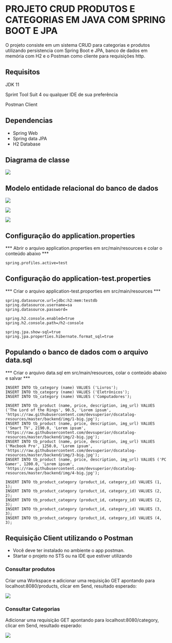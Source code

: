 # PROJETO CRUD PRODUTOS E CATEGORIAS EM JAVA COM SPRING BOOT E JPA

O projeto consiste em um sistema CRUD para categorias e produtos utilizando persistencia com Spring Boot e JPA, banco de dados em memória com H2 e o Postman como cliente para requisições http.



## Requisitos

JDK 11

Sprint Tool Suit 4 ou qualquer IDE de sua preferência

Postman Client



## Dependencias

- Spring Web
- Spring data JPA
- H2 Database



## Diagrama de classe

![](https://github.com/andrezasecon/img/blob/main/img-diagrama-classes.PNG)

## Modelo entidade relacional do banco de dados



![](https://github.com/andrezasecon/img/blob/main/img-bd-1.png)



![](https://github.com/andrezasecon/img/blob/main/img-bd-2.png)



![](https://github.com/andrezasecon/img/blob/main/img-bd-3.png)

## Configuração do application.properties

*** Abrir o arquivo application.properties em src/main/resources  e colar o conteúdo abaixo ***

```
spring.profiles.active=test
```

## Configuração do application-test.properties

*** Criar o arquivo application-test.proporties em src/main/resources ***

```
spring.datasource.url=jdbc:h2:mem:testdb
spring.datasource.username=sa
spring.datasource.password=

spring.h2.console.enabled=true
spring.h2.console.path=/h2-console

spring.jpa.show-sql=true
spring.jpa.properties.hibernate.format_sql=true
```

## Populando o banco de dados com o arquivo data.sql

*** Criar o arquivo data.sql em src/main/resources, colar o conteúdo abaixo e salvar ***

```
INSERT INTO tb_category (name) VALUES ('Livros');
INSERT INTO tb_category (name) VALUES ('Eletrônicos');
INSERT INTO tb_category (name) VALUES ('Computadores');

INSERT INTO tb_product (name, price, description, img_url) VALUES ('The Lord of the Rings', 90.5, 'Lorem ipsum', 'https://raw.githubusercontent.com/devsuperior/dscatalog-resources/master/backend/img/1-big.jpg');
INSERT INTO tb_product (name, price, description, img_url) VALUES ('Smart TV', 2190.0, 'Lorem ipsum', 'https://raw.githubusercontent.com/devsuperior/dscatalog-resources/master/backend/img/2-big.jpg');
INSERT INTO tb_product (name, price, description, img_url) VALUES ('Macbook Pro', 1250.0, 'Lorem ipsum', 'https://raw.githubusercontent.com/devsuperior/dscatalog-resources/master/backend/img/3-big.jpg');
INSERT INTO tb_product (name, price, description, img_url) VALUES ('PC Gamer', 1200.0, 'Lorem ipsum', 'https://raw.githubusercontent.com/devsuperior/dscatalog-resources/master/backend/img/4-big.jpg');

INSERT INTO tb_product_category (product_id, category_id) VALUES (1, 1);
INSERT INTO tb_product_category (product_id, category_id) VALUES (2, 2);
INSERT INTO tb_product_category (product_id, category_id) VALUES (2, 3);
INSERT INTO tb_product_category (product_id, category_id) VALUES (3, 3);
INSERT INTO tb_product_category (product_id, category_id) VALUES (4, 3);
```
## Requisição Client utilizando o Postman

- Você deve ter instalado no ambiente o app postman.
- Startar o projeto no STS ou na IDE que estiver utilizando

### Consultar produtos

Criar uma Workspace e adicionar uma requisição GET apontando para localhost:8080/products, clicar em Send, resultado esperado:

![](https://github.com/andrezasecon/img/blob/main/img-postman.PNG)

### Consultar Categorias

Adicionar uma requisição GET apontando para localhost:8080/category, clicar em Send, resultado esperado:

![](https://github.com/andrezasecon/img/blob/main/img-postman-category.PNG)






